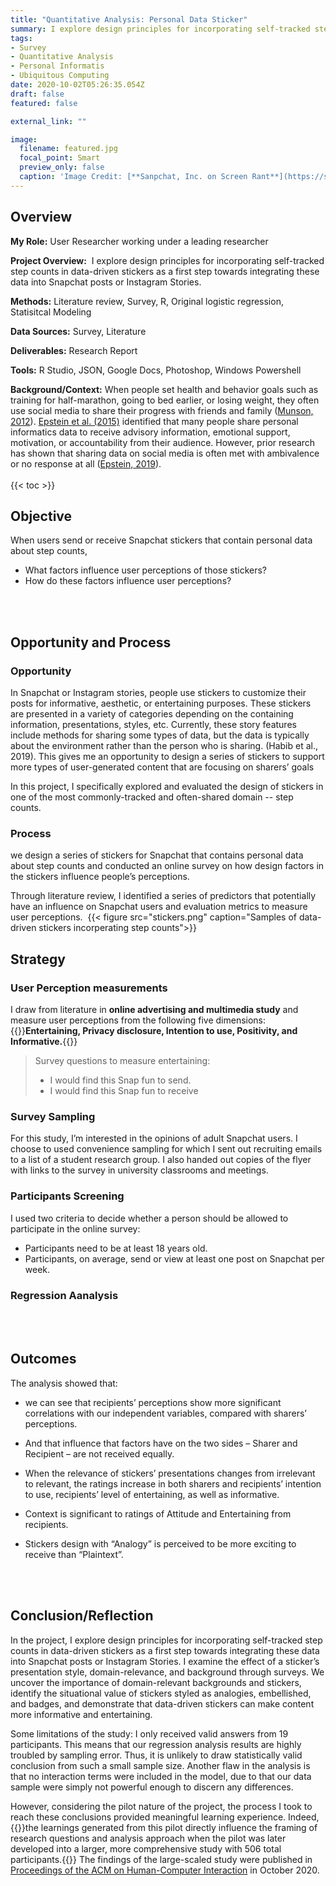 ```yaml
---
title: "Quantitative Analysis: Personal Data Sticker"
summary: I explore design principles for incorporating self-tracked step counts in data-driven stickers as a first step towards integrating these data into Snapchat posts or Instagram Stories.
tags: 
- Survey
- Quantitative Analysis
- Personal Informatis
- Ubiquitous Computing
date: 2020-10-02T05:26:35.054Z
draft: false
featured: false

external_link: ""

image:
  filename: featured.jpg
  focal_point: Smart
  preview_only: false
  caption: 'Image Credit: [**Sanpchat, Inc. on Screen Rant**](https://screenrant.com/snapchat-stickers-premade-custom-snaps-explained/)'
---
```


## Overview

**My Role:** User Researcher working under a leading researcher 

**Project Overview:**  I explore design principles for incorporating self-tracked step counts in data-driven stickers as a first step towards integrating these data into Snapchat posts or Instagram Stories.

**Methods:** Literature review, Survey, R, Original logistic regression, Statisitcal Modeling 

**Data Sources:** Survey, Literature  

**Deliverables:** Research Report

**Tools:** R Studio, JSON, Google Docs, Photoshop, Windows Powershell 

**Background/Context:** When people set health and behavior goals such as training for half-marathon, going to bed earlier, or losing weight, they often use social media to share their progress with friends and family ([Munson, 2012](https://ieeexplore.ieee.org/abstract/document/6240359)). [Epstein et al. (2015)](https://dl.acm.org/doi/abs/10.1145/2675133.2675135) identified that many people share personal informatics data to receive advisory information, emotional support, motivation, or accountability from their audience. However, prior research has shown that sharing data on social media is often met with ambivalence or no response at all ([Epstein, 2019](https://par.nsf.gov/biblio/10158861)). 
</br>
</br>
{{< toc >}} 

## Objective

When users send or receive Snapchat stickers that contain personal data about step counts,

* What factors influence user perceptions of those stickers?   
* How do these factors influence user perceptions? 
</br>
</br>

## Opportunity and Process

### Opportunity

In Snapchat or Instagram stories, people use stickers to customize their posts for informative, aesthetic, or entertaining purposes. These stickers are presented in a variety of categories depending on the containing information, presentations, styles, etc. Currently, these story features include methods for sharing some types of data, but the data is typically about the environment rather than the person who is sharing. (Habib et al., 2019). This gives me an opportunity to design a series of stickers to support more types of user-generated content that are focusing on sharers’ goals

In this project, I specifically explored and evaluated the design of stickers in one of the most commonly-tracked and often-shared domain -- step counts. 

### Process

we design a series of stickers for Snapchat that contains personal data about step counts and conducted an online survey on how design factors in the stickers influence people’s perceptions.  

Through literature review, I identified a series of predictors that potentially have an influence on Snapchat users and evaluation metrics to measure user perceptions. 
{{< figure src="stickers.png" caption="Samples of data-driven stickers incorperating step counts">}}
</br>

## Strategy

### User Perception measurements

I draw from literature in **online advertising and multimedia study** and measure user perceptions from the following five dimensions: {{<hl>}}**Entertaining, Privacy disclosure, Intention to use, Positivity, and Informative.**{{</hl>}}

> Survey questions to measure entertaining:
>- I would find this Snap fun to send.
>- I would find this Snap fun to receive 

### Survey Sampling 

For this study, I’m interested in the opinions of adult Snapchat users. I choose to used convenience sampling for which I sent out recruiting emails to a list of a student research group. I also handed out copies of the flyer with links to the survey in university classrooms and meetings.

### Participants Screening 

I used two criteria to decide whether a person should be allowed to participate in the online survey: 

- Participants need to be at least 18 years old.
- Participants, on average, send or view at least one post on Snapchat per week.

### Regression Aanalysis

</br>
</br>

## Outcomes 

The analysis showed that: 
- we can see that recipients’ perceptions show more significant correlations with our independent variables, compared with sharers’ perceptions. 

- And that influence that factors have on the two sides – Sharer and Recipient – are not received equally. 

- When the relevance of stickers’ presentations changes from irrelevant to relevant, the ratings increase in both sharers and recipients’ intention to use, recipients’ level of entertaining, as well as informative. 

- Context is significant to ratings of Attitude and Entertaining from recipients.

- Stickers design with “Analogy” is perceived to be more exciting to receive than “Plaintext”. 
</br>
</br>

## Conclusion/Reflection

In the project, I explore design principles for incorporating self-tracked step counts in data-driven stickers as a first step towards integrating these data into Snapchat posts or Instagram Stories. I examine the effect of a sticker’s presentation style, domain-relevance, and background through surveys. We uncover the importance of domain-relevant backgrounds and stickers, identify the situational value of stickers styled as analogies, embellished, and badges, and demonstrate that data-driven stickers can make content more informative and entertaining. 

Some limitations of the study: I only received valid answers from 19 participants. This means that our regression analysis results are highly troubled by sampling error. Thus, it is unlikely to draw statistically valid conclusion from such a small sample size. Another flaw in the analysis is that no interaction terms were included in the model, due to that our data sample were simply not powerful enough to discern any differences. 

However, considering the pilot nature of the project, the process I took to reach these conclusions provided meaningful learning experience. Indeed, {{<hl>}}the learnings generated from this pilot directly influence the framing of research questions and analysis approach when the pilot was later developed into a larger, more comprehensive study with 506 total participants.{{</hl>}} The findings of the large-scaled study were published in  [Proceedings of the ACM on Human-Computer Interaction](https://dl.acm.org/doi/abs/10.1145/3415166) in October 2020.
